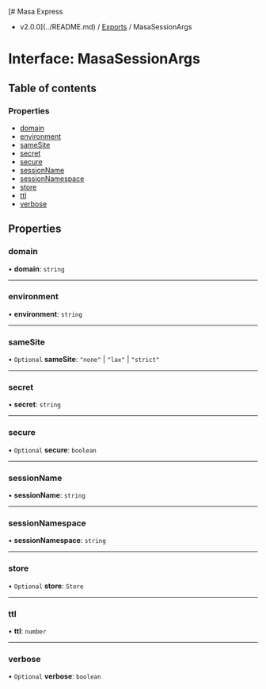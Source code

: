 [# Masa Express
 - v2.0.0](../README.md) / [Exports](../modules.md) / MasaSessionArgs

# Interface: MasaSessionArgs

## Table of contents

### Properties

- [domain](MasaSessionArgs.md#domain)
- [environment](MasaSessionArgs.md#environment)
- [sameSite](MasaSessionArgs.md#samesite)
- [secret](MasaSessionArgs.md#secret)
- [secure](MasaSessionArgs.md#secure)
- [sessionName](MasaSessionArgs.md#sessionname)
- [sessionNamespace](MasaSessionArgs.md#sessionnamespace)
- [store](MasaSessionArgs.md#store)
- [ttl](MasaSessionArgs.md#ttl)
- [verbose](MasaSessionArgs.md#verbose)

## Properties

### domain

• **domain**: `string`

___

### environment

• **environment**: `string`

___

### sameSite

• `Optional` **sameSite**: ``"none"`` \| ``"lax"`` \| ``"strict"``

___

### secret

• **secret**: `string`

___

### secure

• `Optional` **secure**: `boolean`

___

### sessionName

• **sessionName**: `string`

___

### sessionNamespace

• **sessionNamespace**: `string`

___

### store

• `Optional` **store**: `Store`

___

### ttl

• **ttl**: `number`

___

### verbose

• `Optional` **verbose**: `boolean`
